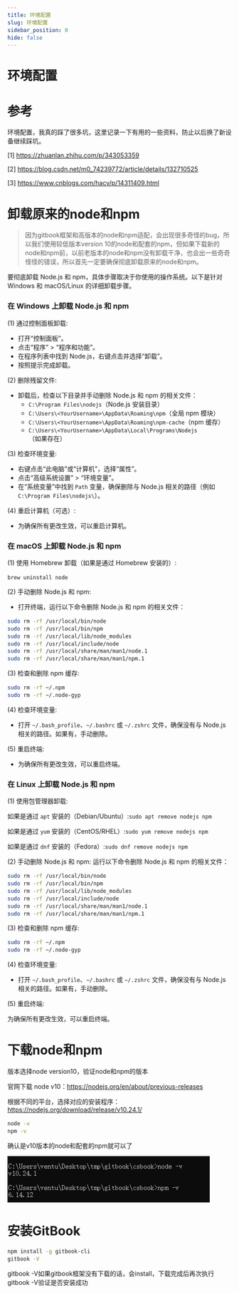 ```yaml
---
title: 环境配置
slug: 环境配置
sidebar_position: 0
hide: false
---
```



# 环境配置

# 参考

环境配置，我真的踩了很多坑，这里记录一下有用的一些资料，防止以后换了新设备继续踩坑。

[1] https://zhuanlan.zhihu.com/p/343053359

[2] https://blog.csdn.net/m0_74239772/article/details/132710525

[3] https://www.cnblogs.com/hacv/p/14311409.html

# 卸载原来的node和npm

> 因为gitbook框架和高版本的node和npm适配，会出现很多奇怪的bug，所以我们使用较低版本version 10的node和配套的npm，但如果下载新的node和npm前，以前老版本的node和npm没有卸载干净，也会出一些奇奇怪怪的错误，所以首先一定要确保彻底卸载原来的node和npm。

要彻底卸载 Node.js 和 npm，具体步骤取决于你使用的操作系统。以下是针对 Windows 和 macOS/Linux 的详细卸载步骤。

### 在 Windows 上卸载 Node.js 和 npm

(1) 通过控制面板卸载:
- 打开“控制面板”。
- 点击“程序” &gt; “程序和功能”。
- 在程序列表中找到 Node.js，右键点击并选择“卸载”。
- 按照提示完成卸载。

(2) 删除残留文件:
- 卸载后，检查以下目录并手动删除 Node.js 和 npm 的相关文件：
    - `C:\Program Files\nodejs`（Node.js 安装目录）
    - `C:\Users\<YourUsername>\AppData\Roaming\npm`（全局 npm 模块）
    - `C:\Users\<YourUsername>\AppData\Roaming\npm-cache`（npm 缓存）
    - `C:\Users\<YourUsername>\AppData\Local\Programs\Nodejs`（如果存在）

(3) 检查环境变量:
- 右键点击“此电脑”或“计算机”，选择“属性”。
- 点击“高级系统设置” &gt; “环境变量”。
- 在“系统变量”中找到 `Path` 变量，确保删除与 Node.js 相关的路径（例如 `C:\Program Files\nodejs\`）。

(4) 重启计算机（可选）:
- 为确保所有更改生效，可以重启计算机。

### 在 macOS 上卸载 Node.js 和 npm

(1) 使用 Homebrew 卸载（如果是通过 Homebrew 安装的）:

`brew uninstall node  `

(2) 手动删除 Node.js 和 npm:
- 打开终端，运行以下命令删除 Node.js 和 npm 的相关文件：
```bash
sudo rm -rf /usr/local/bin/node  
sudo rm -rf /usr/local/bin/npm  
sudo rm -rf /usr/local/lib/node_modules  
sudo rm -rf /usr/local/include/node  
sudo rm -rf /usr/local/share/man/man1/node.1  
sudo rm -rf /usr/local/share/man/man1/npm.1
```

(3) 检查和删除 npm 缓存:
```bash
sudo rm -rf ~/.npm  
sudo rm -rf ~/.node-gyp
```

(4) 检查环境变量:
- 打开 `~/.bash_profile`、`~/.bashrc` 或 `~/.zshrc` 文件，确保没有与 Node.js 相关的路径。如果有，手动删除。

(5) 重启终端:
- 为确保所有更改生效，可以重启终端。

### 在 Linux 上卸载 Node.js 和 npm

(1) 使用包管理器卸载:

如果是通过 `apt` 安装的（Debian/Ubuntu）:`sudo apt remove nodejs npm  `

如果是通过 `yum` 安装的（CentOS/RHEL）:`sudo yum remove nodejs npm  `

如果是通过 `dnf` 安装的（Fedora）:`sudo dnf remove nodejs npm  `

(2) 手动删除 Node.js 和 npm:
运行以下命令删除 Node.js 和 npm 的相关文件：
```bash
sudo rm -rf /usr/local/bin/node  
sudo rm -rf /usr/local/bin/npm  
sudo rm -rf /usr/local/lib/node_modules  
sudo rm -rf /usr/local/include/node  
sudo rm -rf /usr/local/share/man/man1/node.1  
sudo rm -rf /usr/local/share/man/man1/npm.1
```

(3) 检查和删除 npm 缓存:

```bash
sudo rm -rf ~/.npm  
sudo rm -rf ~/.node-gyp
```

(4) 检查环境变量:
- 打开 `~/.bash_profile`、`~/.bashrc` 或 `~/.zshrc` 文件，确保没有与 Node.js 相关的路径。如果有，手动删除。

(5) 重启终端:

为确保所有更改生效，可以重启终端。

### 
# 下载node和npm

版本选择node version10，验证node和npm的版本

官网下载 node v10：https://nodejs.org/en/about/previous-releases

根据不同的平台，选择对应的安装程序：https://nodejs.org/download/release/v10.24.1/

```bash
node -v
npm -v
```

确认是v10版本的node和配套的npm就可以了

<img src="/assets/H2rAbxOEIolfx2xwE2ocgkrwnWf.png" src-width="455" src-height="104"/>

# 安装GitBook

```bash
npm install -g gitbook-cli
gitbook -V
```

gitbook -V如果gitbook框架没有下载的话，会install，下载完成后再次执行gitbook -V验证是否安装成功

 

